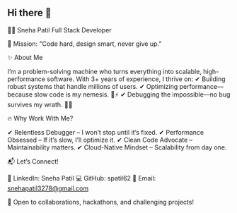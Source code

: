 ## Hi there 👋

👩‍💻 Sneha Patil
Full Stack Developer 

🚀 Mission: "Code hard, design smart, never give up."

✨ About Me

I’m a problem-solving machine who turns everything into scalable, high-performance software.
With 3+ years of experience, I thrive on:
✔ Building robust systems that handle millions of users.
✔ Optimizing performance—because slow code is my nemesis. 🐢⚡
✔ Debugging the impossible—no bug survives my wrath. 🐛🔫


🔥 Why Work With Me?

✔ Relentless Debugger – I won’t stop until it’s fixed.
✔ Performance Obsessed – If it’s slow, I’ll optimize it.
✔ Clean Code Advocate – Maintainability matters.
✔ Cloud-Native Mindset – Scalability from day one.

📬 Let’s Connect!

💬 LinkedIn: Sneha Patil
💻 GitHub: spatil62
📧 Email: snehapatil3278@gmail.com

🚀 Open to collaborations, hackathons, and challenging projects!

<!--
**spatil62/spatil62** is a ✨ _special_ ✨ repository because its `README.md` (this file) appears on your GitHub profile.

Here are some ideas to get you started:

- 🔭 I’m currently working on ...
- 🌱 I’m currently learning ...
- 👯 I’m looking to collaborate on ...
- 🤔 I’m looking for help with ...
- 💬 Ask me about ...
- 📫 How to reach me: ...
- 😄 Pronouns: ...
- ⚡ Fun fact: ...
-->
